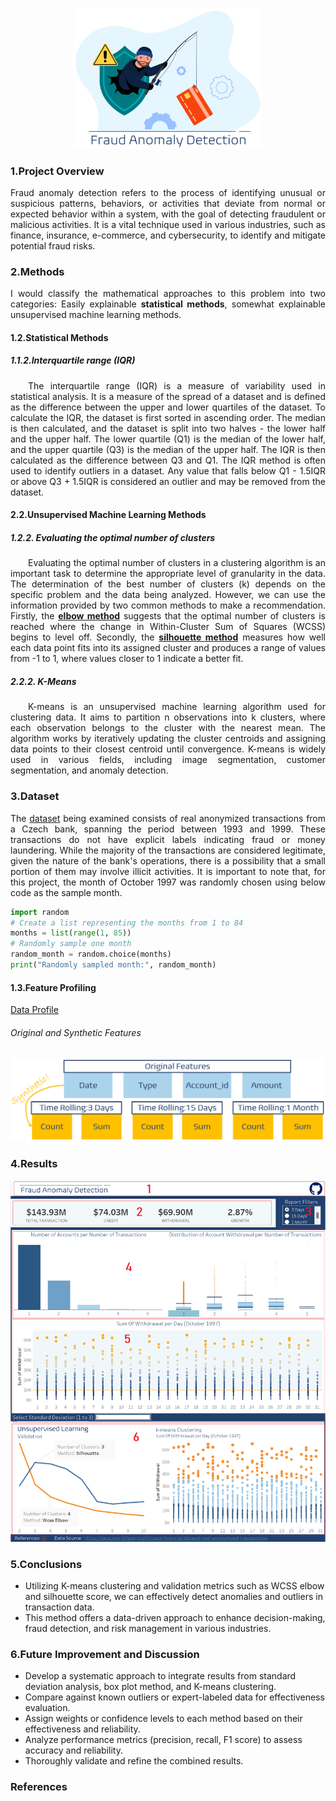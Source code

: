 <p align="center"><img src="https://github.com/theidari/fraud_anomaly_detection/blob/main/assets/fad_header.png" width="300px"></p>
<h3>1.Project Overview</h3>
<p align="justify">Fraud anomaly detection refers to the process of identifying unusual or suspicious patterns, behaviors, or activities that deviate from normal or expected behavior within a system, with the goal of detecting fraudulent or malicious activities. It is a vital technique used in various industries, such as finance, insurance, e-commerce, and cybersecurity, to identify and mitigate potential fraud risks.</p>
<h3>2.Methods</h3>
<p align="justify">I would classify the mathematical approaches to this problem into two categories: Easily explainable <b>statistical methods</b>, somewhat explainable unsupervised machine learning methods.</p>
<h4>1.2.Statistical Methods</h4>
<h5>1.1.2.Interquartile range (IQR)</h5>
<p align="justify">&emsp;&emsp;The interquartile range (IQR) is a measure of variability used in statistical analysis. It is a measure of the spread of a dataset and is defined as the difference between the upper and lower quartiles of the dataset.
To calculate the IQR, the dataset is first sorted in ascending order. The median is then calculated, and the dataset is split into two halves - the lower half and the upper half. The lower quartile (Q1) is the median of the lower half, and the upper quartile (Q3) is the median of the upper half. The IQR is then calculated as the difference between Q3 and Q1. The IQR method is often used to identify outliers in a dataset. Any value that falls below Q1 - 1.5IQR or above Q3 + 1.5IQR is considered an outlier and may be removed from the dataset.</p>
<h4>2.2.Unsupervised Machine Learning Methods</h4>
<h5>1.2.2. Evaluating the optimal number of clusters</h5>
<p align="justify">&emsp;&emsp;Evaluating the optimal number of clusters in a clustering algorithm is an important task to determine the appropriate level of granularity in the data. The determination of the best number of clusters (k) depends on the specific problem and the data being analyzed. However, we can use the information provided by two common methods to make a recommendation. Firstly, the <b><ins>elbow method</ins></b> suggests that the optimal number of clusters is reached where the change in Within-Cluster Sum of Squares (WCSS) begins to level off. Secondly, the <b><ins>silhouette method</ins></b> measures how well each data point fits into its assigned cluster and produces a range of values from -1 to 1, where values closer to 1 indicate a better fit.</p>
<h5>2.2.2. K-Means</h5>
<p align="justify">&emsp;&emsp;K-means is an unsupervised machine learning algorithm used for clustering data. It aims to partition n observations into k clusters, where each observation belongs to the cluster with the nearest mean. The algorithm works by iteratively updating the cluster centroids and assigning data points to their closest centroid until convergence. K-means is widely used in various fields, including image segmentation, customer segmentation, and anomaly detection.</p>
<h3>3.Dataset</h3>
<p align="justify">The <a href="https://data.world/lpetrocelli/czech-financial-dataset-real-anonymized-transactions">dataset</a> being examined consists of real anonymized transactions from a Czech bank, spanning the period between 1993 and 1999. These transactions do not have explicit labels indicating fraud or money laundering. While the majority of the transactions are considered legitimate, given the nature of the bank's operations, there is a possibility that a small portion of them may involve illicit activities. It is important to note that, for this project, the month of October 1997 was randomly chosen using below code as the sample month.</p>

```python
import random
# Create a list representing the months from 1 to 84
months = list(range(1, 85))
# Randomly sample one month
random_month = random.choice(months)
print("Randomly sampled month:", random_month)
```
<h4>1.3.Feature Profiling</h4>
<a href="https://theidari.github.io/fraud_anomaly_detection/results/df_trans_profile">Data Profile</a>
<p align="center">
<h6>Original and Synthetic Features</h6>
<img src="https://github.com/theidari/fraud_anomaly_detection/blob/main/assets/features_fig.png" width="700px">
</p>
<h3>4.Results</h3>
<img src="https://github.com/theidari/fraud_anomaly_detection/blob/main/assets/dash_fig_1.png" width="700px">

<h3>5.Conclusions</h3>
<ul>
<li>Utilizing K-means clustering and validation metrics such as WCSS elbow and silhouette score, we can effectively detect anomalies and outliers in transaction data.</li>
<li>This method offers a data-driven approach to enhance decision-making, fraud detection, and risk management in various industries.</li>
</ul>
<h3>6.Future Improvement and Discussion</h3>
<ul>
<li>Develop a systematic approach to integrate results from standard deviation analysis, box plot method, and K-means clustering.</li>
<li>Compare against known outliers or expert-labeled data for effectiveness evaluation.</li>
<li>Assign weights or confidence levels to each method based on their effectiveness and reliability.</li>
<li>Analyze performance metrics (precision, recall, F1 score) to assess accuracy and reliability.</li>
<li>Thoroughly validate and refine the combined results.</li>
</ul>

<h3>References</h3>



